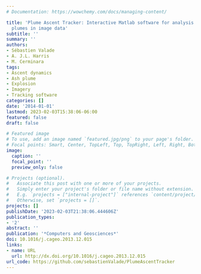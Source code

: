 ```yaml
---
# Documentation: https://wowchemy.com/docs/managing-content/

title: 'Plume Ascent Tracker: Interactive Matlab software for analysis of ascending
  plumes in image data'
subtitle: ''
summary: ''
authors:
- Sébastien Valade
- A. J.L. Harris
- M. Cerminara
tags:
- Ascent dynamics
- Ash plume
- Explosion
- Imagery
- Tracking software
categories: []
date: '2014-01-01'
lastmod: 2023-02-03T15:38:06-06:00
featured: false
draft: false

# Featured image
# To use, add an image named `featured.jpg/png` to your page's folder.
# Focal points: Smart, Center, TopLeft, Top, TopRight, Left, Right, BottomLeft, Bottom, BottomRight.
image:
  caption: ''
  focal_point: ''
  preview_only: false

# Projects (optional).
#   Associate this post with one or more of your projects.
#   Simply enter your project's folder or file name without extension.
#   E.g. `projects = ["internal-project"]` references `content/project/deep-learning/index.md`.
#   Otherwise, set `projects = []`.
projects: []
publishDate: '2023-02-03T21:38:06.444606Z'
publication_types:
- '2'
abstract: ''
publication: '*Computers and Geosciences*'
doi: 10.1016/j.cageo.2013.12.015
links:
- name: URL
  url: http://dx.doi.org/10.1016/j.cageo.2013.12.015
url_code: https://github.com/sebastienValade/PlumeAscentTracker
---
```

